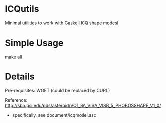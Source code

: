 # ICQutils
Minimal utilities to work with Gaskell ICQ shape modesl

Simple Usage
====

   make all

Details
====

Pre-requisites:  WGET (could be replaced by CURL)

Reference:  http://sbn.psi.edu/pds/asteroid/VO1_SA_VISA_VISB_5_PHOBOSSHAPE_V1_0/

- specifically, see document/icqmodel.asc

